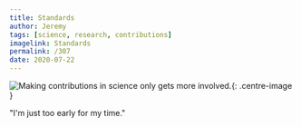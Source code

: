 ```yaml
---
title: Standards
author: Jeremy
tags: [science, research, contributions]
imagelink: Standards
permalink: /307
date: 2020-07-22
---
```


![Making contributions in science only gets more involved.](https://res.cloudinary.com/dh3hm8pb7/image/upload/c_scale,q_auto:best/v1535842782/Handwaving/Published/Standards.png){: .centre-image }

"I'm just too early for my time."
